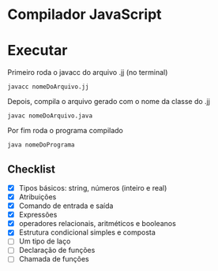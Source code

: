 # Compilador JavaScript

# Executar 

Primeiro roda o javacc do arquivo .jj (no terminal)

```
javacc nomeDoArquivo.jj
```

Depois, compila o arquivo gerado com o nome da classe do .jj

```
javac nomeDoArquivo.java
```

Por fim roda o programa compilado

```
java nomeDoPrograma
```

## Checklist

- [x]  Tipos básicos: string, números (inteiro e real)
- [x]  Atribuições
- [x]  Comando de entrada e saída
- [X]  Expressões
- [X]  operadores relacionais, aritméticos e booleanos
- [X]  Estrutura condicional simples e composta
- [ ]  Um tipo de laço
- [ ]  Declaração de funções
- [ ]  Chamada de funções